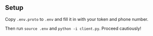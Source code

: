 ## Setup

Copy `.env.proto` to `.env` and fill it in with your token and phone number.

Then run `source .env` and `python -i client.py`. Proceed cautiously!
